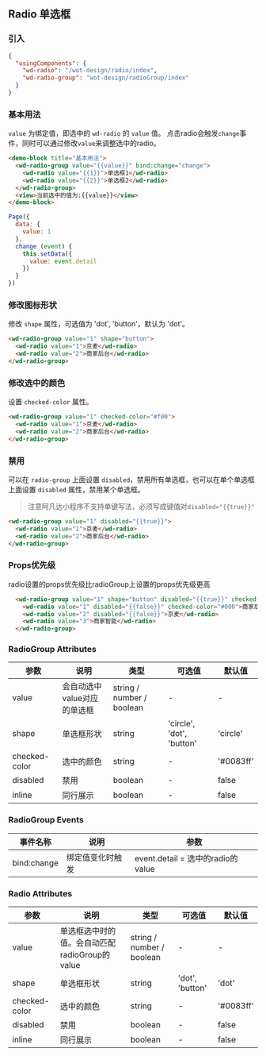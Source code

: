 ## Radio 单选框

### 引入

```json
{
  "usingComponents": {
    "wd-radio": "/wot-design/radio/index",
    "wd-radio-group": "wot-design/radioGroup/index"
  }
}
```

### 基本用法

`value` 为绑定值，即选中的 `wd-radio` 的 `value` 值。
点击radio会触发`change`事件，同时可以通过修改`value`来调整选中的radio。

```html
<demo-block title="基本用法">
  <wd-radio-group value="{{value}}" bind:change="change">
    <wd-radio value="{{1}}">单选框1</wd-radio>
    <wd-radio value="{{2}}">单选框2</wd-radio>
  </wd-radio-group>
  <view>当前选中的值为:{{value}}</view>
</demo-block>
```
```javascript
Page({
  data: {
    value: 1
  },
  change (event) {
    this.setData({
      value: event.detail
    })
  }
})
```

### 修改图标形状

修改 `shape` 属性，可选值为 'dot', 'button'，默认为 'dot'。

```html
<wd-radio-group value="1" shape="button">
  <wd-radio value="1">京麦</wd-radio>
  <wd-radio value="2">商家后台</wd-radio>
</wd-radio-group>
```

### 修改选中的颜色

设置 `checked-color` 属性。

```html
<wd-radio-group value="1" checked-color="#f00">
  <wd-radio value="1">京麦</wd-radio>
  <wd-radio value="2">商家后台</wd-radio>
</wd-radio-group>
```

### 禁用

可以在 `radio-group` 上面设置 `disabled`，禁用所有单选框，也可以在单个单选框上面设置 `disabled` 属性，禁用某个单选框。
>注意阿凡达小程序不支持单键写法，必须写成键值对`disabled="{{true}}"`

```html
<wd-radio-group value="1" disabled="{{true}}">
  <wd-radio value="1">京麦</wd-radio>
  <wd-radio value="2">商家后台</wd-radio>
</wd-radio-group>
```

### Props优先级

radio设置的props优先级比radioGroup上设置的props优先级更高

```html
  <wd-radio-group value="1" shape="button" disabled="{{true}}" checked-color="#f00">
    <wd-radio value="1" disabled="{{false}}" checked-color="#000">商家后台</wd-radio>
    <wd-radio value="2" disabled="{{false}}">京麦</wd-radio>
    <wd-radio value="3">商家智能</wd-radio>
  </wd-radio-group>
```
### RadioGroup Attributes
| 参数      | 说明                                 | 类型      | 可选值       | 默认值   |
|---------- |------------------------------------ |---------- |------------- |-------- |
| value | 会自动选中value对应的单选框 | string / number / boolean | - | - |
| shape | 单选框形状 | string | 'circle', 'dot', 'button' | 'circle' |
| checked-color | 选中的颜色 | string | - | '#0083ff' |
| disabled | 禁用 | boolean | - | false |
| inline | 同行展示 | boolean | - | false |

### RadioGroup Events

| 事件名称      | 说明                                 | 参数     |
|------------- |------------------------------------ |--------- |
| bind:change | 绑定值变化时触发 | event.detail = 选中的radio的value  |

### Radio Attributes

| 参数      | 说明                                 | 类型      | 可选值       | 默认值   |
|---------- |------------------------------------ |---------- |------------- |-------- |
| value | 单选框选中时的值。会自动匹配radioGroup的value | string / number / boolean | - | - |
| shape | 单选框形状 | string | 'dot', 'button' | 'dot' |
| checked-color | 选中的颜色 | string | - | '#0083ff' |
| disabled | 禁用 | boolean | - | false |
| inline | 同行展示 | boolean | - | false |